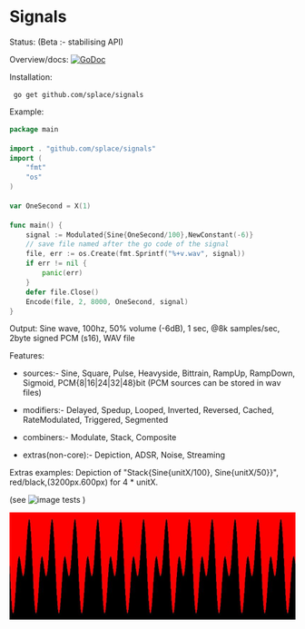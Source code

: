 # Signals

Status: (Beta :- stabilising API)


Overview/docs: [![GoDoc](https://godoc.org/github.com/splace/signals?status.svg)](https://godoc.org/github.com/splace/signals) 

Installation:

     go get github.com/splace/signals   

Example:
```go
package main

import . "github.com/splace/signals"
import (
	"fmt"
	"os"
)

var OneSecond = X(1)

func main() {
	signal := Modulated{Sine{OneSecond/100},NewConstant(-6)}
	// save file named after the go code of the signal
	file, err := os.Create(fmt.Sprintf("%+v.wav", signal)) 
	if err != nil {
		panic(err)
	}
	defer file.Close()
	Encode(file, 2, 8000, OneSecond, signal)
}
```
Output: Sine wave, 100hz, 50% volume (-6dB), 1 sec, @8k samples/sec, 2byte signed PCM (s16), WAV file 

Features:

  * sources:- Sine, Square, Pulse, Heavyside, Bittrain, RampUp, RampDown, Sigmoid, PCM{8|16|24|32|48}bit (PCM sources can be stored in wav files)
	
  * modifiers:- Delayed, Spedup, Looped, Inverted, Reversed, Cached, RateModulated, Triggered, Segmented

  * combiners:- Modulate, Stack, Composite

  * extras(non-core):- Depiction, ADSR, Noise, Streaming


Extras examples: Depiction of "Stack{Sine{unitX/100}, Sine{unitX/50}}", red/black,(3200px.600px) for 4 * unitX. 

(see ![image tests](https://github.com/splace/signals/blob/master/image_test.go) )

![speech saved as wav](https://github.com/splace/signals/blob/master/test%20output/out.jpeg)

